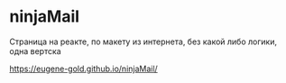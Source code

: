 # ninjaMail
Страница на реакте, по макету из интернета, без какой либо логики, одна вертска

https://eugene-gold.github.io/ninjaMail/
